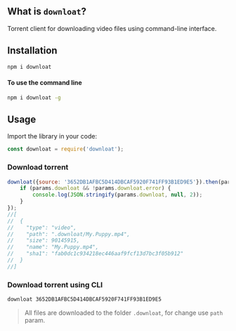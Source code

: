 ## What is `downloat`?

Torrent client for downloading video files using command-line interface.

## Installation

```bash
npm i downloat
```

#### To use the command line
```bash
npm i downloat -g
```

## Usage

Import the library in your code:

```js
const downloat = require('downloat');
```

### Download torrent

```js
downloat({source: '3652DB1AFBC5D414DBCAF5920F741FF93B1ED9E5'}).then(params => {
    if (params.downloat && !params.downloat.error) {
        console.log(JSON.stringify(params.downloat, null, 2));
    }
});
//[
//  {
//    "type": "video",
//    "path": ".downloat/My.Puppy.mp4",
//    "size": 90145915,
//    "name": "My.Puppy.mp4",
//    "sha1": "fab0dc1c934218ec446aaf9fcf13d7bc3f05b912"
//  }
//]
```

### Download torrent using CLI

```bash
downloat 3652DB1AFBC5D414DBCAF5920F741FF93B1ED9E5
```

> All files are downloaded to the folder `.downloat`, for change use `path` param.